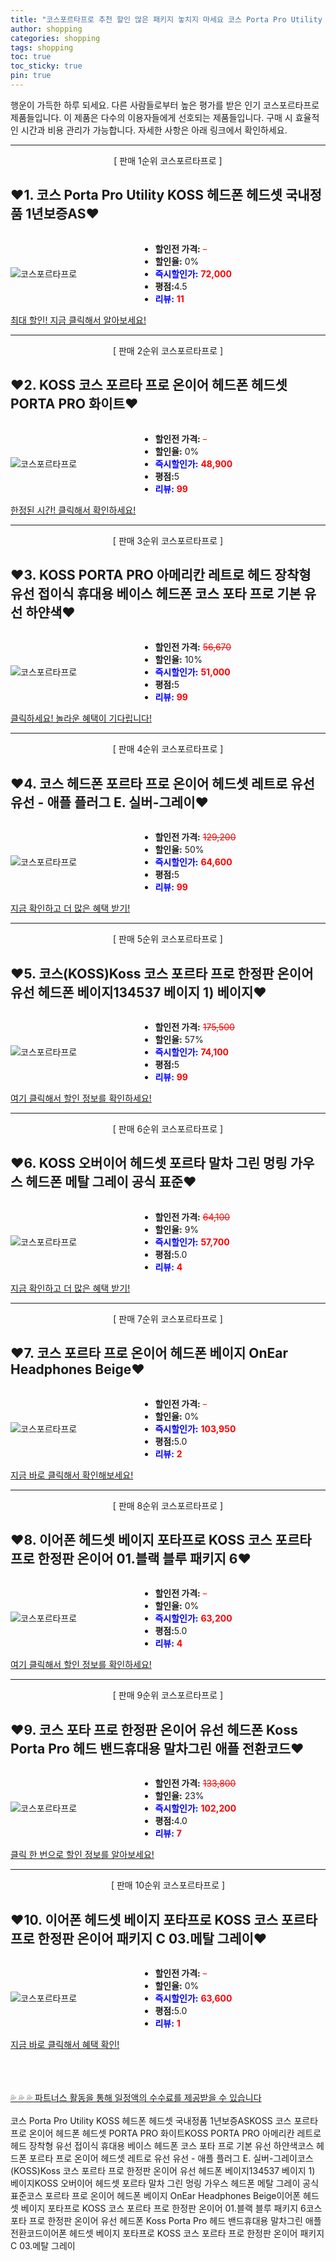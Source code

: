 ```yaml
---
title: "코스포르타프로 추천 할인 많은 패키지 놓치지 마세요 코스 Porta Pro Utility KOSS"
author: shopping
categories: shopping
tags: shopping
toc: true
toc_sticky: true
pin: true
---
```

행운이 가득한 하루 되세요. 다른 사람들로부터 높은 평가를 받은 인기 코스포르타프로 제품들입니다. 이 제품은 다수의 이용자들에게 선호되는 제품들입니다. 구매 시 효율적인 시간과 비용 관리가 가능합니다. 자세한 사항은 아래 링크에서 확인하세요.

---
<p class="toplist" style="margin: 0 auto; display: block; width: fit-content;">[ 판매 1순위 코스포르타프로 ]</p>

<h2><strong>❤️1. 코스 Porta Pro Utility KOSS 헤드폰 헤드셋 국내정품 1년보증AS❤️</strong></h2>

<div style="display: flex; align-items: center;">
    <div style="flex: 0.4;">
        <img src="https://thumbnail9.coupangcdn.com/thumbnails/remote/230x230ex/image/vendor_inventory/3a13/555cf40e6791ad9a1493e5e0ed9dee36ae1c969be493be8469df23147417.png" alt="코스포르타프로" style="max-width: 100%;">
    </div>
    <div style="flex: 0.6; margin-left: 10px;">
        <ul>
            <li><strong>할인전 가격:</strong> <del style="color: red;">-</del></li>
            <li><strong>할인율:</strong> 0%</li>
            <li><span style='color:blue'><strong>즉시할인가:</strong></span> <span style='color:red'><strong>72,000</strong></span></li>
            <li><strong>평점:</strong>4.5</li>
            <li><span style='color:blue'><strong>리뷰:</strong></span> <span style='color:red'><strong>11</strong></span></li>
        </ul>
    </div>
</div>
<div class="center">
    <a href="https://William4Davisa.github.io?lptag=AF9450613&subid=githubio&pageKey=7025892016&traceid=V0-153&itemId=17321871645&vendorItemId=90188952489" class="myButton">
        최대 할인! 지금 클릭해서 알아보세요!
    </a>
</div>


---
<p class="toplist" style="margin: 0 auto; display: block; width: fit-content;">[ 판매 2순위 코스포르타프로 ]</p>

<h2><strong>❤️2. KOSS 코스 포르타 프로 온이어 헤드폰 헤드셋 PORTA PRO 화이트❤️</strong></h2>

<div style="display: flex; align-items: center;">
    <div style="flex: 0.4;">
        <img src="https://thumbnail6.coupangcdn.com/thumbnails/remote/230x230ex/image/vendor_inventory/ba45/ab4832a3d0c8a31b9b92fb61b01496c0d00dcc3db2ba9be3f56ec20fc0e4.jpg" alt="코스포르타프로" style="max-width: 100%;">
    </div>
    <div style="flex: 0.6; margin-left: 10px;">
        <ul>
            <li><strong>할인전 가격:</strong> <del style="color: red;">-</del></li>
            <li><strong>할인율:</strong> 0%</li>
            <li><span style='color:blue'><strong>즉시할인가:</strong></span> <span style='color:red'><strong>48,900</strong></span></li>
            <li><strong>평점:</strong>5</li>
            <li><span style='color:blue'><strong>리뷰:</strong></span> <span style='color:red'><strong>99</strong></span></li>
        </ul>
    </div>
</div>
<div class="center">
    <a href="https://William4Davisa.github.io?lptag=AF9450613&subid=githubio&pageKey=8116231227&traceid=V0-153&itemId=23010264154&vendorItemId=90044104066" class="myButton">
        한정된 시간! 클릭해서 확인하세요!
    </a>
</div>


---
<p class="toplist" style="margin: 0 auto; display: block; width: fit-content;">[ 판매 3순위 코스포르타프로 ]</p>

<h2><strong>❤️3. KOSS PORTA PRO 아메리칸 레트로 헤드 장착형 유선 접이식 휴대용 베이스 헤드폰 코스 포타 프로 기본 유선 하얀색❤️</strong></h2>

<div style="display: flex; align-items: center;">
    <div style="flex: 0.4;">
        <img src="https://thumbnail9.coupangcdn.com/thumbnails/remote/230x230ex/image/vendor_inventory/f89c/eafaf1dad5f2bb8edef21954b8a8f41942e1b3bee6dc14a25064098684ca.png" alt="코스포르타프로" style="max-width: 100%;">
    </div>
    <div style="flex: 0.6; margin-left: 10px;">
        <ul>
            <li><strong>할인전 가격:</strong> <del style="color: red;">56,670</del></li>
            <li><strong>할인율:</strong> 10%</li>
            <li><span style='color:blue'><strong>즉시할인가:</strong></span> <span style='color:red'><strong>51,000</strong></span></li>
            <li><strong>평점:</strong>5</li>
            <li><span style='color:blue'><strong>리뷰:</strong></span> <span style='color:red'><strong>99</strong></span></li>
        </ul>
    </div>
</div>
<div class="center">
    <a href="https://William4Davisa.github.io?lptag=AF9450613&subid=githubio&pageKey=8155330805&traceid=V0-153&itemId=23227044602&vendorItemId=90259513778" class="myButton">
        클릭하세요! 놀라운 혜택이 기다립니다!
    </a>
</div>


---
<p class="toplist" style="margin: 0 auto; display: block; width: fit-content;">[ 판매 4순위 코스포르타프로 ]</p>

<h2><strong>❤️4. 코스 헤드폰 포르타 프로 온이어 헤드셋 레트로 유선 유선 - 애플 플러그 E. 실버-그레이❤️</strong></h2>

<div style="display: flex; align-items: center;">
    <div style="flex: 0.4;">
        <img src="https://thumbnail6.coupangcdn.com/thumbnails/remote/230x230ex/image/vendor_inventory/8108/a6abe547a5d156518230bb97f3f8f58b70c033bc423dcad0dcf79ec3f4be.jpg" alt="코스포르타프로" style="max-width: 100%;">
    </div>
    <div style="flex: 0.6; margin-left: 10px;">
        <ul>
            <li><strong>할인전 가격:</strong> <del style="color: red;">129,200</del></li>
            <li><strong>할인율:</strong> 50%</li>
            <li><span style='color:blue'><strong>즉시할인가:</strong></span> <span style='color:red'><strong>64,600</strong></span></li>
            <li><strong>평점:</strong>5</li>
            <li><span style='color:blue'><strong>리뷰:</strong></span> <span style='color:red'><strong>99</strong></span></li>
        </ul>
    </div>
</div>
<div class="center">
    <a href="https://William4Davisa.github.io?lptag=AF9450613&subid=githubio&pageKey=8063437583&traceid=V0-153&itemId=22665863921&vendorItemId=89703811439" class="myButton">
        지금 확인하고 더 많은 혜택 받기!
    </a>
</div>


---
<p class="toplist" style="margin: 0 auto; display: block; width: fit-content;">[ 판매 5순위 코스포르타프로 ]</p>

<h2><strong>❤️5. 코스(KOSS)Koss 코스 포르타 프로 한정판 온이어 유선 헤드폰 베이지134537 베이지 1) 베이지❤️</strong></h2>

<div style="display: flex; align-items: center;">
    <div style="flex: 0.4;">
        <img src="https://thumbnail6.coupangcdn.com/thumbnails/remote/230x230ex/image/vendor_inventory/b971/494a62e816518d83db01687d4ed2463eb67c736dd68764c31599aaf9e8a1.jpg" alt="코스포르타프로" style="max-width: 100%;">
    </div>
    <div style="flex: 0.6; margin-left: 10px;">
        <ul>
            <li><strong>할인전 가격:</strong> <del style="color: red;">175,500</del></li>
            <li><strong>할인율:</strong> 57%</li>
            <li><span style='color:blue'><strong>즉시할인가:</strong></span> <span style='color:red'><strong>74,100</strong></span></li>
            <li><strong>평점:</strong>5</li>
            <li><span style='color:blue'><strong>리뷰:</strong></span> <span style='color:red'><strong>99</strong></span></li>
        </ul>
    </div>
</div>
<div class="center">
    <a href="https://William4Davisa.github.io?lptag=AF9450613&subid=githubio&pageKey=8056261394&traceid=V0-153&itemId=22614126288&vendorItemId=90638098530" class="myButton">
        여기 클릭해서 할인 정보를 확인하세요!
    </a>
</div>


---
<p class="toplist" style="margin: 0 auto; display: block; width: fit-content;">[ 판매 6순위 코스포르타프로 ]</p>

<h2><strong>❤️6. KOSS 오버이어 헤드셋 포르타 말차 그린 멍링 가우스 헤드폰 메탈 그레이 공식 표준❤️</strong></h2>

<div style="display: flex; align-items: center;">
    <div style="flex: 0.4;">
        <img src="https://thumbnail7.coupangcdn.com/thumbnails/remote/230x230ex/image/vendor_inventory/61ca/a83a129e6f38d67dd1de8c14ab2e61079f1db30b575c871e30bc50acc6f2.jpg" alt="코스포르타프로" style="max-width: 100%;">
    </div>
    <div style="flex: 0.6; margin-left: 10px;">
        <ul>
            <li><strong>할인전 가격:</strong> <del style="color: red;">64,100</del></li>
            <li><strong>할인율:</strong> 9%</li>
            <li><span style='color:blue'><strong>즉시할인가:</strong></span> <span style='color:red'><strong>57,700</strong></span></li>
            <li><strong>평점:</strong>5.0</li>
            <li><span style='color:blue'><strong>리뷰:</strong></span> <span style='color:red'><strong>4</strong></span></li>
        </ul>
    </div>
</div>
<div class="center">
    <a href="https://William4Davisa.github.io?lptag=AF9450613&subid=githubio&pageKey=7236242813&traceid=V0-153&itemId=18374320633&vendorItemId=85517729932" class="myButton">
        지금 확인하고 더 많은 혜택 받기!
    </a>
</div>


---
<p class="toplist" style="margin: 0 auto; display: block; width: fit-content;">[ 판매 7순위 코스포르타프로 ]</p>

<h2><strong>❤️7. 코스 포르타 프로 온이어 헤드폰 베이지 OnEar Headphones Beige❤️</strong></h2>

<div style="display: flex; align-items: center;">
    <div style="flex: 0.4;">
        <img src="https://thumbnail6.coupangcdn.com/thumbnails/remote/230x230ex/image/vendor_inventory/dbed/e4f41a5a65bd1ab57679b9dac5c3040cab30460f093ea0363fc87fec0793.jpg" alt="코스포르타프로" style="max-width: 100%;">
    </div>
    <div style="flex: 0.6; margin-left: 10px;">
        <ul>
            <li><strong>할인전 가격:</strong> <del style="color: red;">-</del></li>
            <li><strong>할인율:</strong> 0%</li>
            <li><span style='color:blue'><strong>즉시할인가:</strong></span> <span style='color:red'><strong>103,950</strong></span></li>
            <li><strong>평점:</strong>5.0</li>
            <li><span style='color:blue'><strong>리뷰:</strong></span> <span style='color:red'><strong>2</strong></span></li>
        </ul>
    </div>
</div>
<div class="center">
    <a href="https://William4Davisa.github.io?lptag=AF9450613&subid=githubio&pageKey=7355213184&traceid=V0-153&itemId=18936966114&vendorItemId=86063548938" class="myButton">
        지금 바로 클릭해서 확인해보세요!
    </a>
</div>


---
<p class="toplist" style="margin: 0 auto; display: block; width: fit-content;">[ 판매 8순위 코스포르타프로 ]</p>

<h2><strong>❤️8. 이어폰 헤드셋 베이지 포타프로 KOSS 코스 포르타 프로 한정판 온이어 01.블랙 블루 패키지 6❤️</strong></h2>

<div style="display: flex; align-items: center;">
    <div style="flex: 0.4;">
        <img src="https://thumbnail7.coupangcdn.com/thumbnails/remote/230x230ex/image/vendor_inventory/989a/ace2d6f5f84c6e404c5c56f50368edcda1e8e22ecd9a2db3ef88871711ae.jpg" alt="코스포르타프로" style="max-width: 100%;">
    </div>
    <div style="flex: 0.6; margin-left: 10px;">
        <ul>
            <li><strong>할인전 가격:</strong> <del style="color: red;">-</del></li>
            <li><strong>할인율:</strong> 0%</li>
            <li><span style='color:blue'><strong>즉시할인가:</strong></span> <span style='color:red'><strong>63,200</strong></span></li>
            <li><strong>평점:</strong>5.0</li>
            <li><span style='color:blue'><strong>리뷰:</strong></span> <span style='color:red'><strong>4</strong></span></li>
        </ul>
    </div>
</div>
<div class="center">
    <a href="https://William4Davisa.github.io?lptag=AF9450613&subid=githubio&pageKey=7236242813&traceid=V0-153&itemId=18374320655&vendorItemId=89953303537" class="myButton">
        여기 클릭해서 할인 정보를 확인하세요!
    </a>
</div>


---
<p class="toplist" style="margin: 0 auto; display: block; width: fit-content;">[ 판매 9순위 코스포르타프로 ]</p>

<h2><strong>❤️9. 코스 포타 프로 한정판 온이어 유선 헤드폰 Koss Porta Pro 헤드 밴드휴대용 말차그린 애플 전환코드❤️</strong></h2>

<div style="display: flex; align-items: center;">
    <div style="flex: 0.4;">
        <img src="https://thumbnail8.coupangcdn.com/thumbnails/remote/230x230ex/image/vendor_inventory/23be/09ca4c7a7763461b48715f9f781762ce167f58c6131a38aa1434a8da05bd.jpg" alt="코스포르타프로" style="max-width: 100%;">
    </div>
    <div style="flex: 0.6; margin-left: 10px;">
        <ul>
            <li><strong>할인전 가격:</strong> <del style="color: red;">133,800</del></li>
            <li><strong>할인율:</strong> 23%</li>
            <li><span style='color:blue'><strong>즉시할인가:</strong></span> <span style='color:red'><strong>102,200</strong></span></li>
            <li><strong>평점:</strong>4.0</li>
            <li><span style='color:blue'><strong>리뷰:</strong></span> <span style='color:red'><strong>7</strong></span></li>
        </ul>
    </div>
</div>
<div class="center">
    <a href="https://William4Davisa.github.io?lptag=AF9450613&subid=githubio&pageKey=7122026042&traceid=V0-153&itemId=17835017591&vendorItemId=84998717237" class="myButton">
        클릭 한 번으로 할인 정보를 알아보세요!
    </a>
</div>


---
<p class="toplist" style="margin: 0 auto; display: block; width: fit-content;">[ 판매 10순위 코스포르타프로 ]</p>

<h2><strong>❤️10. 이어폰 헤드셋 베이지 포타프로 KOSS 코스 포르타 프로 한정판 온이어 패키지 C 03.메탈 그레이❤️</strong></h2>

<div style="display: flex; align-items: center;">
    <div style="flex: 0.4;">
        <img src="https://thumbnail10.coupangcdn.com/thumbnails/remote/230x230ex/image/vendor_inventory/fc00/7318df826f01b3722d4db29e5d57ba09de7f9143d02803b9d4ba6999ff32.jpg" alt="코스포르타프로" style="max-width: 100%;">
    </div>
    <div style="flex: 0.6; margin-left: 10px;">
        <ul>
            <li><strong>할인전 가격:</strong> <del style="color: red;">-</del></li>
            <li><strong>할인율:</strong> 0%</li>
            <li><span style='color:blue'><strong>즉시할인가:</strong></span> <span style='color:red'><strong>63,600</strong></span></li>
            <li><strong>평점:</strong>5.0</li>
            <li><span style='color:blue'><strong>리뷰:</strong></span> <span style='color:red'><strong>1</strong></span></li>
        </ul>
    </div>
</div>
<div class="center">
    <a href="https://William4Davisa.github.io?lptag=AF9450613&subid=githubio&pageKey=7347294512&traceid=V0-153&itemId=18898771766&vendorItemId=90515707319" class="myButton">
        지금 바로 클릭해서 혜택 확인!
    </a>
</div>

<br><br><br>[💦 💦 💦 파트너스 활동을 통해 일정액의 수수료를 제공받을 수 있습니다](https://link.coupang.com/a/bcpT2c)<br><br>코스 Porta Pro Utility KOSS 헤드폰 헤드셋 국내정품 1년보증ASKOSS 코스 포르타 프로 온이어 헤드폰 헤드셋 PORTA PRO 화이트KOSS PORTA PRO 아메리칸 레트로 헤드 장착형 유선 접이식 휴대용 베이스 헤드폰 코스 포타 프로 기본 유선 하얀색코스 헤드폰 포르타 프로 온이어 헤드셋 레트로 유선 유선 - 애플 플러그 E. 실버-그레이코스(KOSS)Koss 코스 포르타 프로 한정판 온이어 유선 헤드폰 베이지134537 베이지 1) 베이지KOSS 오버이어 헤드셋 포르타 말차 그린 멍링 가우스 헤드폰 메탈 그레이 공식 표준코스 포르타 프로 온이어 헤드폰 베이지 OnEar Headphones Beige이어폰 헤드셋 베이지 포타프로 KOSS 코스 포르타 프로 한정판 온이어 01.블랙 블루 패키지 6코스 포타 프로 한정판 온이어 유선 헤드폰 Koss Porta Pro 헤드 밴드휴대용 말차그린 애플 전환코드이어폰 헤드셋 베이지 포타프로 KOSS 코스 포르타 프로 한정판 온이어 패키지 C 03.메탈 그레이